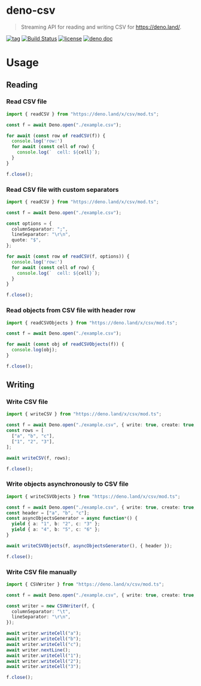 # deno-csv

> Streaming API for reading and writing CSV for https://deno.land/.

[![tag](https://img.shields.io/github/tag/vslinko/deno-csv.svg)](https://github.com/vslinko/deno-csv)
[![Build Status](https://github.com/vslinko/deno-csv/workflows/ci/badge.svg?branch=master)](https://github.com/vslinko/deno-csv/actions)
[![license](https://img.shields.io/github/license/vslinko/deno-csv.svg)](https://github.com/vslinko/deno-csv)
[![deno doc](https://doc.deno.land/badge.svg)](https://doc.deno.land/https/deno.land/x/csv/mod.ts)

# Usage

## Reading

### Read CSV file

```ts
import { readCSV } from "https://deno.land/x/csv/mod.ts";

const f = await Deno.open("./example.csv");

for await (const row of readCSV(f)) {
  console.log('row:')
  for await (const cell of row) {
    console.log(`  cell: ${cell}`);
  }
}

f.close();
```

### Read CSV file with custom separators

```ts
import { readCSV } from "https://deno.land/x/csv/mod.ts";

const f = await Deno.open("./example.csv");

const options = {
  columnSeparator: ";",
  lineSeparator: "\r\n",
  quote: "$",
};

for await (const row of readCSV(f, options)) {
  console.log('row:')
  for await (const cell of row) {
    console.log(`  cell: ${cell}`);
  }
}

f.close();
```

### Read objects from CSV file with header row

```ts
import { readCSVObjects } from "https://deno.land/x/csv/mod.ts";

const f = await Deno.open("./example.csv");

for await (const obj of readCSVObjects(f)) {
  console.log(obj);
}

f.close();
```

## Writing

### Write CSV file

```ts
import { writeCSV } from "https://deno.land/x/csv/mod.ts";

const f = await Deno.open("./example.csv", { write: true, create: true, truncate: true });
const rows = [
  ["a", "b", "c"],
  ["1", "2", "3"],
];

await writeCSV(f, rows);

f.close();
```

### Write objects asynchronously to CSV file

```ts
import { writeCSVObjects } from "https://deno.land/x/csv/mod.ts";

const f = await Deno.open("./example.csv", { write: true, create: true, truncate: true });
const header = ["a", "b", "c"];
const asyncObjectsGenerator = async function*() {
  yield { a: "1", b: "2", c: "3" };
  yield { a: "4", b: "5", c: "6" };
}

await writeCSVObjects(f, asyncObjectsGenerator(), { header });

f.close();
```

### Write CSV file manually

```ts
import { CSVWriter } from "https://deno.land/x/csv/mod.ts";

const f = await Deno.open("./example.csv", { write: true, create: true, truncate: true });

const writer = new CSVWriter(f, {
  columnSeparator: "\t",
  lineSeparator: "\r\n",
});

await writer.writeCell("a");
await writer.writeCell("b");
await writer.writeCell("c");
await writer.nextLine();
await writer.writeCell("1");
await writer.writeCell("2");
await writer.writeCell("3");

f.close();
```

